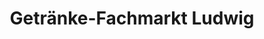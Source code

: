 ---
title: "Getränke-Fachmarkt Ludwig"
url: /schonungen/getraenke-fachmarkt-ludwig/
shop: Getränke
---
